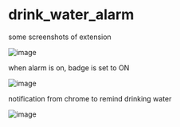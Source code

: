 # drink_water_alarm
some screenshots of extension 


![image](https://github.com/prakriti-yeole/drink_water_alarm/assets/114243966/0c208eee-87eb-410c-b850-661f5bfca637)

when alarm is on, badge is set to ON

![image](https://github.com/prakriti-yeole/drink_water_alarm/assets/114243966/479285b3-87df-4116-b484-ef32161c29bb)


notification from chrome to remind drinking water


![image](https://github.com/prakriti-yeole/drink_water_alarm/assets/114243966/a5d8942a-74c1-42a0-b811-8aa6cf7d828e)

